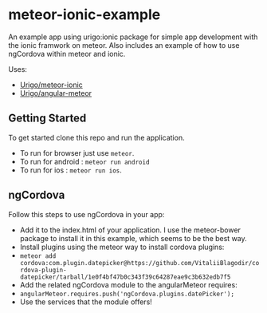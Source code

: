 meteor-ionic-example
====================

An example app using urigo:ionic package for simple app development with the ionic framwork on meteor. Also includes an example of how to use ngCordova within meteor and ionic.

Uses:
* [Urigo/meteor-ionic](https://github.com/Urigo/meteor-ionic)
* [Urigo/angular-meteor](https://github.com/Urigo/angular-meteor)

## Getting Started

To get started clone this repo and run the application.

* To run for browser just use `meteor`.
* To run for android : `meteor run android` 
* To run for ios : `meteor run ios`.

## ngCordova

Follow this steps to use ngCordova in your app:
* Add it to the index.html of your application. I use the meteor-bower package to install it in this example, which seems to be the best way.
* Install plugins using the meteor way to install cordova plugins:
 * `meteor add cordova:com.plugin.datepicker@https://github.com/VitaliiBlagodir/cordova-plugin-datepicker/tarball/1e0f4bf47b0c343f39c64287eae9c3b632edb7f5`
* Add the related ngCordova module to the angularMeteor requires:
 * `angularMeteor.requires.push('ngCordova.plugins.datePicker');`
* Use the services that the module offers!
